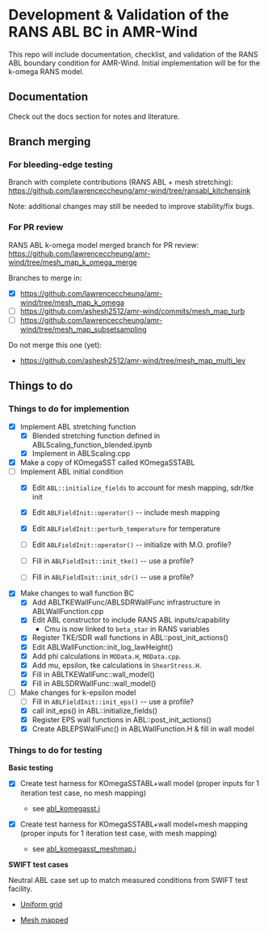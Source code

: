 # Development & Validation of the RANS ABL BC in AMR-Wind

This repo will include documentation, checklist, and validation of the
RANS ABL boundary condition for AMR-Wind.  Initial implementation will
be for the k-omega RANS model.

## Documentation

Check out the docs section for notes and literature.

## Branch merging

### For bleeding-edge testing
Branch with complete contributions (RANS ABL + mesh stretching):  
https://github.com/lawrenceccheung/amr-wind/tree/ransabl_kitchensink

Note: additional changes may still be needed to improve stability/fix bugs.

### For PR review

RANS ABL k-omega model merged branch for PR review: 
https://github.com/lawrenceccheung/amr-wind/tree/mesh_map_k_omega_merge

Branches to merge in: 
- [x] https://github.com/lawrenceccheung/amr-wind/tree/mesh_map_k_omega
- [ ] https://github.com/ashesh2512/amr-wind/commits/mesh_map_turb
- [ ] https://github.com/lawrenceccheung/amr-wind/tree/mesh_map_subsetsampling

Do not merge this one (yet): 
- https://github.com/ashesh2512/amr-wind/tree/mesh_map_multi_lev


## Things to do

### Things to do for implemention
- [x] Implement ABL stretching function
  - [x] Blended stretching function defined in ABLScaling_function_blended.ipynb
  - [x] Implement in ABLScaling.cpp 
- [x] Make a copy of KOmegaSST called KOmegaSSTABL
- [ ] Implement ABL initial condition
  - [x] Edit `ABL::initialize_fields` to account for mesh mapping, sdr/tke init
  - [x] Edit `ABLFieldInit::operator()` -- include mesh mapping
  - [x] Edit `ABLFieldInit::perturb_temperature` for temperature
  - [ ] Edit `ABLFieldInit::operator()` -- initialize with M.O. profile?
  - [ ] Fill in `ABLFieldInit::init_tke()` -- use a profile?
  - [ ] Fill in `ABLFieldInit::init_sdr()` -- use a profile?
  
  
- [x] Make changes to wall function BC
  - [x] Add ABLTKEWallFunc/ABLSDRWallFunc infrastructure in ABLWallFunction.cpp
  - [x] Edit ABL constructor to include RANS ABL inputs/capability
    - Cmu is now linked to `beta_star` in RANS variables
  - [x] Register TKE/SDR wall functions in ABL::post_init_actions()
  - [x] Edit ABLWallFunction::init_log_lawHeight()
  - [x] Add phi calculations in `MOData.H`, `MOData.cpp`.
  - [x] Add mu, epsilon, tke calculations in `ShearStress.H`.
  - [x] Fill in ABLTKEWallFunc::wall_model()
  - [x] Fill in ABLSDRWallFunc::wall_model()

- [ ] Make changes for k-epsilon model
  - [ ] Fill in `ABLFieldInit::init_eps()` -- use a profile?
  - [x]	call init_eps() in ABL::initialize_fields()
  - [x] Register EPS wall functions in ABL::post_init_actions()
  - [x] Create ABLEPSWallFunc() in ABLWallFunction.H & fill in wall model

### Things to do for testing  
**Basic testing**

- [x] Create test harness for KOmegaSSTABL+wall model (proper inputs
  for 1 iteration test case, no mesh mapping)
  - see [abl_komegasst.i](testharness/ABL_kOmegaSST_uniform/abl_komegasst.i)

- [x] Create test harness for KOmegaSSTABL+wall model+mesh mapping
  (proper inputs for 1 iteration test case, with mesh mapping)
  - see [abl_komegasst_meshmap.i](testharness/ABL_kOmegaSST_meshmap/abl_komegasstabl_meshmap.i)

**SWIFT test cases**

Neutral ABL case set up to match measured conditions from SWIFT test facility.

- [Uniform grid](testharness/SWiFT_uniform/abl_komegasstabl_uniform.i)

- [Mesh mapped](testharness/SWiFT_meshmap/abl_komegasstabl_meshmap.i)
